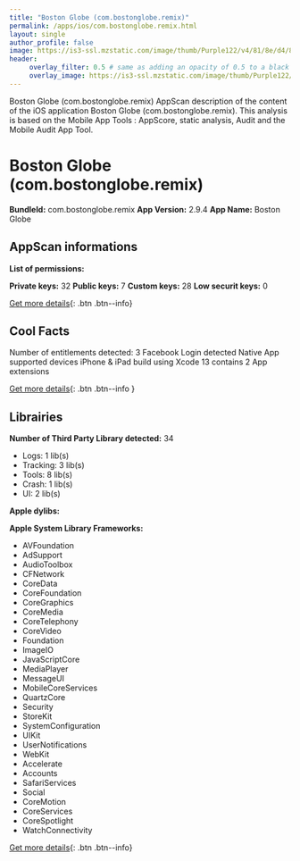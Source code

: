 ```yaml
---
title: "Boston Globe (com.bostonglobe.remix)"
permalink: /apps/ios/com.bostonglobe.remix.html
layout: single
author_profile: false
image: https://is3-ssl.mzstatic.com/image/thumb/Purple122/v4/81/8e/d4/818ed4cf-c4d9-34c0-56d3-60bf7a318566/AppIcon-0-1x_U007emarketing-0-7-0-85-220.png/512x512bb.jpg
header: 
     overlay_filter: 0.5 # same as adding an opacity of 0.5 to a black background
     overlay_image: https://is3-ssl.mzstatic.com/image/thumb/Purple122/v4/81/8e/d4/818ed4cf-c4d9-34c0-56d3-60bf7a318566/AppIcon-0-1x_U007emarketing-0-7-0-85-220.png/512x512bb.jpg
---
```

Boston Globe (com.bostonglobe.remix) AppScan description of the content of the iOS application Boston Globe (com.bostonglobe.remix). This analysis is based on the Mobile App Tools : AppScore, static analysis, Audit and the Mobile Audit App Tool.

# Boston Globe (com.bostonglobe.remix)

**BundleId:** com.bostonglobe.remix
**App Version:** 2.9.4
**App Name:** Boston Globe


## AppScan informations 

**List of permissions:** 
  
  
**Private keys:** 32
**Public keys:** 7
**Custom keys:** 28
**Low securit keys:** 0
  
[Get more details](/pricing.html){: .btn .btn--info}

## Cool Facts

Number of entitlements detected: 3
Facebook Login detected
Native App
supported devices iPhone & iPad
build using Xcode 13
contains 2 App extensions
  
[Get more details](/pricing.html){: .btn .btn--info }

## Librairies 
**Number of Third Party Library detected:** 34
- Logs: 1 lib(s)
- Tracking: 3 lib(s)
- Tools: 8 lib(s)
- Crash: 1 lib(s)
- UI: 2 lib(s)


**Apple dylibs:**


**Apple System Library Frameworks:**
- AVFoundation
- AdSupport
- AudioToolbox
- CFNetwork
- CoreData
- CoreFoundation
- CoreGraphics
- CoreMedia
- CoreTelephony
- CoreVideo
- Foundation
- ImageIO
- JavaScriptCore
- MediaPlayer
- MessageUI
- MobileCoreServices
- QuartzCore
- Security
- StoreKit
- SystemConfiguration
- UIKit
- UserNotifications
- WebKit
- Accelerate
- Accounts
- SafariServices
- Social
- CoreMotion
- CoreServices
- CoreSpotlight
- WatchConnectivity


  
[Get more details](/pricing.html){: .btn .btn--info}

